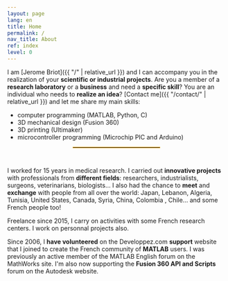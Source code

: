 ```yaml
---
layout: page
lang: en
title: Home
permalink: /
nav_title: About
ref: index
level: 0
---
```


I am [Jerome Briot]({{ "/" | relative_url }}) and I can accompany you in the realization of your **scientific or industrial projects**. Are you a member of a **research laboratory** or a **business** and need a **specific skill**? You are an individual who needs to **realize an idea**? [Contact me]({{ "/contact/" | relative_url }}) and let me share my main skills:

* computer programming (MATLAB, Python, C)
* 3D mechanical design (Fusion 360)
* 3D printing (Ultimaker)
* microcontroller programming (Microchip PIC and Arduino)

<!---Check my [resume]({{ "/resume/" | relative_url }}) if you want to know more about my career.--->

<div style="width: 40%;margin-left: auto;margin-right: auto; padding-bottom: 15px"><hr style="border:0; border:1px solid #E8AD23;"></div>

I worked for 15 years in medical research. I carried out **innovative projects** with professionals from **different fields**: researchers, industrialists, surgeons, veterinarians, biologists… I also had the chance to **meet** and **exchange** with people from all over the world: Japan, Lebanon, Algeria, Tunisia, United States, Canada, Syria, China, Colombia , Chile… and some French people too!

Freelance since 2015, I carry on activities with some French research centers. I work on personnal projects also.

Since 2006, I **have volunteered** on the Developpez.com **support** website that I joined to create the French community of **MATLAB** users. I was previously an active member of the MATLAB English forum on the MathWorks site. I'm also now supporting the **Fusion 360 API and Scripts** forum on the Autodesk website.